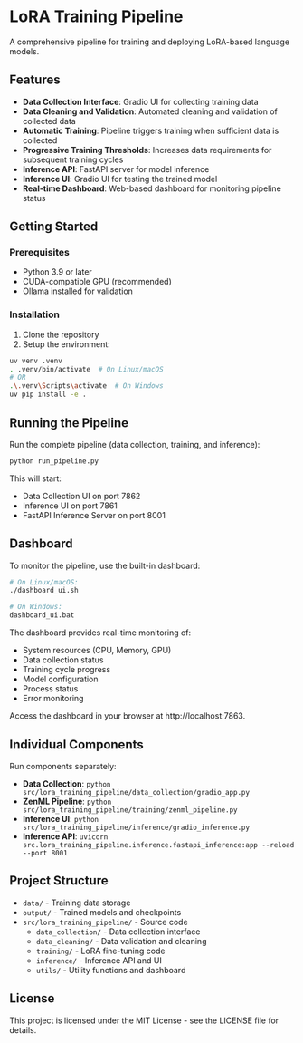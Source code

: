 # LoRA Training Pipeline

A comprehensive pipeline for training and deploying LoRA-based language models.

## Features

- **Data Collection Interface**: Gradio UI for collecting training data
- **Data Cleaning and Validation**: Automated cleaning and validation of collected data
- **Automatic Training**: Pipeline triggers training when sufficient data is collected
- **Progressive Training Thresholds**: Increases data requirements for subsequent training cycles
- **Inference API**: FastAPI server for model inference
- **Inference UI**: Gradio UI for testing the trained model
- **Real-time Dashboard**: Web-based dashboard for monitoring pipeline status

## Getting Started

### Prerequisites

- Python 3.9 or later
- CUDA-compatible GPU (recommended)
- Ollama installed for validation

### Installation

1. Clone the repository
2. Setup the environment:
```bash
uv venv .venv
. .venv/bin/activate  # On Linux/macOS
# OR
.\.venv\Scripts\activate  # On Windows
uv pip install -e .
```

## Running the Pipeline

Run the complete pipeline (data collection, training, and inference):

```bash
python run_pipeline.py
```

This will start:
- Data Collection UI on port 7862
- Inference UI on port 7861
- FastAPI Inference Server on port 8001

## Dashboard

To monitor the pipeline, use the built-in dashboard:

```bash
# On Linux/macOS:
./dashboard_ui.sh

# On Windows:
dashboard_ui.bat
```

The dashboard provides real-time monitoring of:
- System resources (CPU, Memory, GPU)
- Data collection status
- Training cycle progress
- Model configuration
- Process status
- Error monitoring

Access the dashboard in your browser at http://localhost:7863.

## Individual Components

Run components separately:

- **Data Collection**: `python src/lora_training_pipeline/data_collection/gradio_app.py`
- **ZenML Pipeline**: `python src/lora_training_pipeline/training/zenml_pipeline.py`
- **Inference UI**: `python src/lora_training_pipeline/inference/gradio_inference.py`
- **Inference API**: `uvicorn src.lora_training_pipeline.inference.fastapi_inference:app --reload --port 8001`

## Project Structure

- `data/` - Training data storage
- `output/` - Trained models and checkpoints
- `src/lora_training_pipeline/` - Source code
  - `data_collection/` - Data collection interface
  - `data_cleaning/` - Data validation and cleaning
  - `training/` - LoRA fine-tuning code
  - `inference/` - Inference API and UI
  - `utils/` - Utility functions and dashboard

## License

This project is licensed under the MIT License - see the LICENSE file for details.